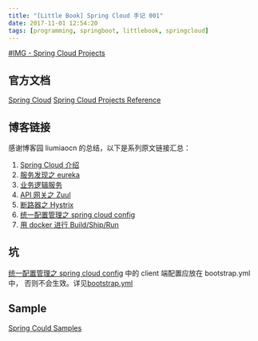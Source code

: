 ```yaml
---
title: "[Little Book] Spring Cloud 手记 001"
date: 2017-11-01 12:54:20
tags: [programming, springboot, littlebook, springcloud]
---
```

[#IMG - Spring Cloud Projects](http://wx3.sinaimg.cn/mw690/897b1cc3ly1fl2qyqm1hgj20pk0cttco.jpg)
## 官方文档

[Spring Cloud](http://projects.spring.io/spring-cloud/)
[Spring Cloud Projects Reference](http://projects.spring.io/spring-cloud/spring-cloud.html)

## 博客链接
感谢博客园 liumiaocn 的总结，以下是系列原文链接汇总：

1. [Spring Cloud 介绍](http://blog.csdn.net/liumiaocn/article/details/53868315)
1. [服务发现之 eureka](http://blog.csdn.net/liumiaocn/article/details/53886164)
1. [业务逻辑服务](http://blog.csdn.net/liumiaocn/article/details/53922951)
1. [API 网关之 Zuul](http://blog.csdn.net/liumiaocn/article/details/53941354)
1. [断路器之 Hystrix](http://blog.csdn.net/liumiaocn/article/details/54015221)
1. [统一配置管理之 spring cloud config](http://blog.csdn.net/liumiaocn/article/details/54309866)
1. [用 docker 进行 Build/Ship/Run](http://blog.csdn.net/liumiaocn/article/details/54611891)

## 坑
[统一配置管理之 spring cloud config](http://blog.csdn.net/liumiaocn/article/details/54309866) 中的 client 端配置应放在 bootstrap.yml 中，
否则不会生效。详见[bootstrap.yml](https://bitbucket.org/prometheus-imp/spring-cloud-service-user/src/855e47813969185decfa96df70de3ab0b18568d4/src/main/resources/bootstrap.yml?at=master&fileviewer=file-view-default)


## Sample
[Spring Could Samples](https://bitbucket.org/account/user/prometheus-imp/projects/CLOUD)

